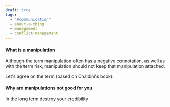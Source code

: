 ```yaml
---
draft: true
tags:
  - "#communication"
  - about-a-thing
  - management
  - conflict-management
---
```

#### What is a manipulation
Although the term manipulation often has a negative connotation, as well as with the term risk, manipulation should not keep that manipulation attached.

Let's agree on the term (based on Chaldini's book):


#### Why are manipulations not good for you

In the long term destroy your credibility